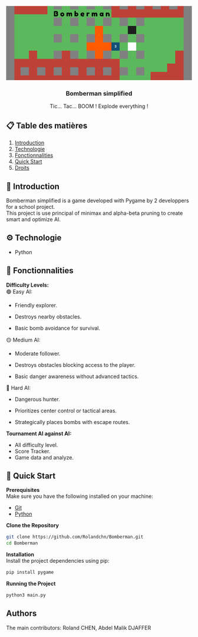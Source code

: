 <div align="center">
  <img src="public/banner.png" alt="Bannière du projet">
<h3>Bomberman simplified</h3>
<p max-width=30ch>Tic... Tac... BOOM ! Explode everything !</p>
</div>

## 📋 Table des matières
1. [Introduction](#introduction)
2. [Technologie](#technologie)
3. [Fonctionnalities](#fonctionnalité)
4. [Quick Start](#essaie)
5. [Droits](#droits)
   
## <a name="introduction">🤖 Introduction<a/> 
Bomberman simplified is a game developed with Pygame by 2 developpers for a school project. <br>
This project is use principal of minimax and alpha-beta pruning to create smart and optimize AI. 

## <a name="technologie">⚙️ Technologie<a/> 
- Python

## <a name="fonctionnalité">🔋 Fonctionnalities<a/> 
**Difficulty Levels:**<br>
🟢 Easy AI:
  - Friendly explorer.

  - Destroys nearby obstacles.

  - Basic bomb avoidance for survival.

🟡 Medium AI:
  - Moderate follower.

  - Destroys obstacles blocking access to the player.

  - Basic danger awareness without advanced tactics.

🔴 Hard AI:
  - Dangerous hunter.
  
  - Prioritizes center control or tactical areas.

  - Strategically places bombs with escape routes.
    
**Tournament AI against AI:**<br>
  - All difficulty level.
  - Score Tracker.
  - Game data and analyze.

## <a name="essaie">🤸 Quick Start<a/> 
**Prerequisites**<br>
Make sure you have the following installed on your machine:
- [Git](https://git-scm.com/)
- [Python](https://www.python.org/)

**Clone the Repository**<br>
```bash
git clone https://github.com/Rolandchn/Bomberman.git
cd Bomberman
```

**Installation**<br>
Install the project dependencies using pip:
```bash
pip install pygame
```

**Running the Project**<br>
```bash
python3 main.py
```

## <a name="droits">Authors<a/> 
The main contributors: Roland CHEN, Abdel Malik DJAFFER
